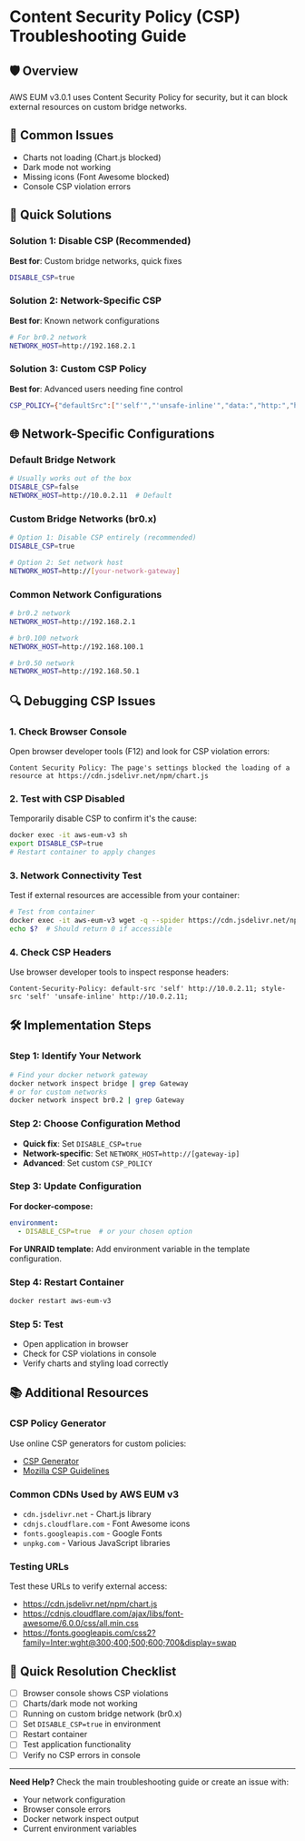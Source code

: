 # Content Security Policy (CSP) Troubleshooting Guide

## 🛡️ Overview
AWS EUM v3.0.1 uses Content Security Policy for security, but it can block external resources on custom bridge networks.

## 🚨 Common Issues
- Charts not loading (Chart.js blocked)
- Dark mode not working
- Missing icons (Font Awesome blocked)
- Console CSP violation errors

## 🔧 Quick Solutions

### Solution 1: Disable CSP (Recommended)
**Best for**: Custom bridge networks, quick fixes

```bash
DISABLE_CSP=true
```

### Solution 2: Network-Specific CSP
**Best for**: Known network configurations

```bash
# For br0.2 network
NETWORK_HOST=http://192.168.2.1
```

### Solution 3: Custom CSP Policy
**Best for**: Advanced users needing fine control

```bash
CSP_POLICY={"defaultSrc":["'self'","'unsafe-inline'","data:","http:","https:"],"styleSrc":["'self'","'unsafe-inline'","https:","cdnjs.cloudflare.com"],"scriptSrc":["'self'","'unsafe-inline'","https:","cdn.jsdelivr.net"]}
```

## 🌐 Network-Specific Configurations

### Default Bridge Network
```bash
# Usually works out of the box
DISABLE_CSP=false
NETWORK_HOST=http://10.0.2.11  # Default
```

### Custom Bridge Networks (br0.x)
```bash
# Option 1: Disable CSP entirely (recommended)
DISABLE_CSP=true

# Option 2: Set network host
NETWORK_HOST=http://[your-network-gateway]
```

### Common Network Configurations
```bash
# br0.2 network
NETWORK_HOST=http://192.168.2.1

# br0.100 network  
NETWORK_HOST=http://192.168.100.1

# br0.50 network
NETWORK_HOST=http://192.168.50.1
```

## 🔍 Debugging CSP Issues

### 1. Check Browser Console
Open browser developer tools (F12) and look for CSP violation errors:

```
Content Security Policy: The page's settings blocked the loading of a resource at https://cdn.jsdelivr.net/npm/chart.js
```

### 2. Test with CSP Disabled
Temporarily disable CSP to confirm it's the cause:

```bash
docker exec -it aws-eum-v3 sh
export DISABLE_CSP=true
# Restart container to apply changes
```

### 3. Network Connectivity Test
Test if external resources are accessible from your container:

```bash
# Test from container
docker exec -it aws-eum-v3 wget -q --spider https://cdn.jsdelivr.net/npm/chart.js
echo $?  # Should return 0 if accessible
```

### 4. Check CSP Headers
Use browser developer tools to inspect response headers:

```
Content-Security-Policy: default-src 'self' http://10.0.2.11; style-src 'self' 'unsafe-inline' http://10.0.2.11;
```

## 🛠️ Implementation Steps

### Step 1: Identify Your Network
```bash
# Find your docker network gateway
docker network inspect bridge | grep Gateway
# or for custom networks
docker network inspect br0.2 | grep Gateway
```

### Step 2: Choose Configuration Method
- **Quick fix**: Set `DISABLE_CSP=true`
- **Network-specific**: Set `NETWORK_HOST=http://[gateway-ip]`
- **Advanced**: Set custom `CSP_POLICY`

### Step 3: Update Configuration
**For docker-compose:**
```yaml
environment:
  - DISABLE_CSP=true  # or your chosen option
```

**For UNRAID template:**
Add environment variable in the template configuration.

### Step 4: Restart Container
```bash
docker restart aws-eum-v3
```

### Step 5: Test
- Open application in browser
- Check for CSP violations in console
- Verify charts and styling load correctly

## 📚 Additional Resources

### CSP Policy Generator
Use online CSP generators for custom policies:
- [CSP Generator](https://www.cspisawesome.com/generator)
- [Mozilla CSP Guidelines](https://developer.mozilla.org/en-US/docs/Web/HTTP/CSP)

### Common CDNs Used by AWS EUM v3
- `cdn.jsdelivr.net` - Chart.js library
- `cdnjs.cloudflare.com` - Font Awesome icons
- `fonts.googleapis.com` - Google Fonts
- `unpkg.com` - Various JavaScript libraries

### Testing URLs
Test these URLs to verify external access:
- https://cdn.jsdelivr.net/npm/chart.js
- https://cdnjs.cloudflare.com/ajax/libs/font-awesome/6.0.0/css/all.min.css
- https://fonts.googleapis.com/css2?family=Inter:wght@300;400;500;600;700&display=swap

## 🎯 Quick Resolution Checklist

- [ ] Browser console shows CSP violations
- [ ] Charts/dark mode not working
- [ ] Running on custom bridge network (br0.x)
- [ ] Set `DISABLE_CSP=true` in environment
- [ ] Restart container
- [ ] Test application functionality
- [ ] Verify no CSP errors in console

---

**Need Help?** Check the main troubleshooting guide or create an issue with:
- Your network configuration
- Browser console errors  
- Docker network inspect output
- Current environment variables